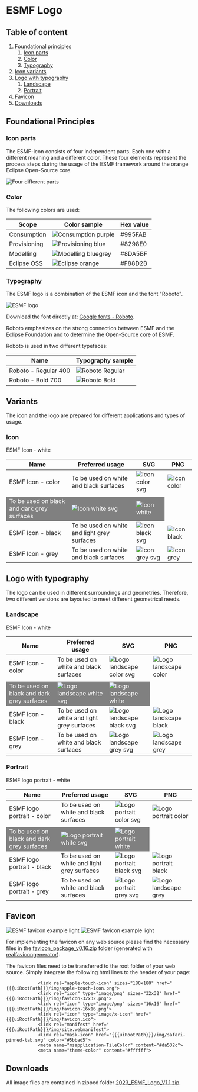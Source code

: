 # ESMF Logo

## Table of content
  
1. [Foundational principles](#foundational-principles)
    1. [Icon parts](#icon-parts)
    2. [Color](#color)
    3. [Typography](#typography)
2. [Icon variants](#variants)
3. [Logo with typography](#logo-with-typography)
   1. [Landscape](#landscape)
   2. [Portrait](#portrait)
4. [Favicon](#favicon)
5. [Downloads](#downloads)

## Foundational Principles

### Icon parts

The ESMF-icon consists of four independent parts. Each one with a different meaning and a different color. These four elements represent the process steps during the usage of the ESMF framework around the orange Eclipse Open-Source core.

![Four different parts](images/esmf_icon_description.png)

### Color

The following colors are used:

| Scope        | Color sample                                                    | Hex value |
|--------------|-----------------------------------------------------------------|-----------|
| Consumption  | ![Consumption purple](images/esmf_color_consumption_purple.png) | #995FAB   |
| Provisioning | ![Provisioning blue](images/esmf_color_provisioning_blue.png)   | #8298E0   |
| Modelling    | ![Modelling bluegrey](images/esmf_color_modelling_bluegrey.png) | #8DA5BF   |
| Eclipse OSS  | ![Eclipse orange](images/esmf_color_eclipse_orange.png)         | #F88D2B   |

### Typography

The ESMF logo is a combination of the ESMF icon and the font "Roboto".

![ESMF logo](images/esmf_logo_color_typography.png)

Download the font directly at: [Google fonts - Roboto](https://fonts.google.com/specimen/Roboto).

Roboto emphasizes on the strong connection between ESMF and the Eclipse Foundation 
and to determine the Open-Source core of ESMF. 

Roboto is used in two different typefaces:

| Name                 | Typography sample                                            |
|----------------------|--------------------------------------------------------------|
| Roboto - Regular 400 | ![Roboto Regular](images/esmf_typography_roboto_regular.png) |
| Roboto - Bold 700    | ![Roboto Bold](images/esmf_typography_roboto_bold.png)       |



## Variants

The icon and the logo are prepared for different applications and types of usage.

### Icon

| Name                                                            | Preferred usage                             | SVG                                              | PNG                                          |
|-----------------------------------------------------------------|---------------------------------------------|--------------------------------------------------|----------------------------------------------|
| ESMF Icon - color                                               | To be used on white and black surfaces      | ![Icon color svg](images/01_ESMF-Icon_Color.svg) | ![Icon color](images/01_ESMF-Icon_Color.png) |
| <tr style="background-color:gray;color:white">ESMF Icon - white | To be used on black and dark grey surfaces  | ![Icon white svg](images/04_ESMF-Icon_White.svg) | ![Icon white](images/04_ESMF-Icon_White.png) |
| ESMF Icon - black                                               | To be used on white and light grey surfaces | ![Icon black svg](images/02_ESMF-Icon_Black.svg) | ![Icon black](images/02_ESMF-Icon_Black.png) |
| ESMF Icon - grey                                                | To be used on white and black surfaces      | ![Icon grey svg](images/03_ESMF-Icon_Grey.svg)   | ![Icon grey](images/03_ESMF-Icon_Grey.png)   |

## Logo with typography

The logo can be used in different surroundings and geometries. Therefore, two different versions are layouted to meet different geometrical needs.

### Landscape

| Name                                                            | Preferred usage                             | SVG                                                                            | PNG                                                                        |
|-----------------------------------------------------------------|---------------------------------------------|--------------------------------------------------------------------------------|----------------------------------------------------------------------------|
| ESMF Icon - color                                               | To be used on white and black surfaces      | ![Logo landscape color svg](images/05_ESMF-Composite_mark_Landscape_Color.svg) | ![Logo landscape color](images/05_ESMF-Composite_mark_Landscape_Color.png) |
| <tr style="background-color:gray;color:white">ESMF Icon - white | To be used on black and dark grey surfaces  | ![Logo landscape white svg](images/08_ESMF-Composite_mark_Landscape_White.svg) | ![Logo landscape white](images/08_ESMF-Composite_mark_Landscape_White.png) |
| ESMF Icon - black                                               | To be used on white and light grey surfaces | ![Logo landscape black svg](images/06_ESMF-Composite_mark_Landscape_Black.svg) | ![Logo landscape black](images/06_ESMF-Composite_mark_Landscape_Black.png) |
| ESMF Icon - grey                                                | To be used on white and black surfaces      | ![Logo landscape grey svg](images/07_ESMF-Composite_mark_Landscape_Grey.svg)   | ![Logo landscape grey](images/07_ESMF-Composite_mark_Landscape_Grey.png)   |

### Portrait

| Name                                                                     | Preferred usage                             | SVG                                                                          | PNG                                                                      |
|--------------------------------------------------------------------------|---------------------------------------------|------------------------------------------------------------------------------|--------------------------------------------------------------------------|
| ESMF logo portrait - color                                               | To be used on white and black surfaces      | ![Logo portrait color svg](images/09_ESMF-Composite_mark_Portrait_Color.svg) | ![Logo portrait color](images/09_ESMF-Composite_mark_Portrait_Color.png) |
| <tr style="background-color:gray;color:white">ESMF logo portrait - white | To be used on black and dark grey surfaces  | ![Logo portrait white svg](images/12_ESMF-Composite_mark_Portrait_White.svg) | ![Logo portrait white](images/12_ESMF-Composite_mark_Portrait_White.png) |
| ESMF logo portrait - black                                               | To be used on white and light grey surfaces | ![Logo portrait black svg](images/10_ESMF-Composite_mark_Portrait_Black.svg) | ![Logo portrait black](images/10_ESMF-Composite_mark_Portrait_Black.png) |
| ESMF logo portrait - grey                                                | To be used on white and black surfaces      | ![Logo portrait grey svg](images/11_ESMF-Composite_mark_Portrait_Grey.svg)   | ![Logo landscape grey](images/11_ESMF-Composite_mark_Portrait_Grey.png)  |

## Favicon
 
![ESMF favicon example light](images/esmf_favicon_example.png)
![ESMF favicon example light](images/esmf_favicon_example_black.png)

For implementing the favicon on any web source please find the necessary files in the [favicon_package_v0.16.zip](favicon_package_v0.16.zip "download") folder (generated with [realfavicongenerator](https://realfavicongenerator.net/)).

The favicon files need to be transferred to the root folder of your web source. 
Simply integrate the following html lines to the header of your page:

                <link rel="apple-touch-icon" sizes="180x180" href="{{{uiRootPath}}}/img/apple-touch-icon.png">
                <link rel="icon" type="image/png" sizes="32x32" href="{{{uiRootPath}}}/img/favicon-32x32.png">
                <link rel="icon" type="image/png" sizes="16x16" href="{{{uiRootPath}}}/img/favicon-16x16.png">
                <link rel="icon" type="image/x-icon" href="{{{uiRootPath}}}/img/favicon.ico">
                <link rel="manifest" href="{{{uiRootPath}}}/img/site.webmanifest">
                <link rel="mask-icon" href="{{{uiRootPath}}}/img/safari-pinned-tab.svg" color="#5bbad5">
                <meta name="msapplication-TileColor" content="#da532c">
                <meta name="theme-color" content="#ffffff">

## Downloads

All image files are contained in zipped folder [2023_ESMF_Logo_V1.1.zip](2023_ESMF_Logo_V1.1.zip "download").
